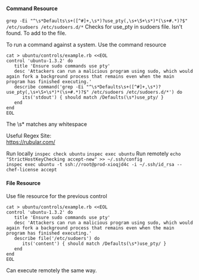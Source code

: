 #### Command Resource

`grep -Ei "^\s*Defaults\s+([^#]+,\s*)?use_pty(,\s+\S+\s*)*(\s+#.*)?$" /etc/sudoers /etc/sudoers.d/*`
Checks for use_pty in sudoers file. Isn't found. To add to the file.

To run a command against a system. Use the command resource
```
cat > ubuntu/controls/example.rb <<EOL
control 'ubuntu-1.3.2' do
   title 'Ensure sudo commands use pty'
   desc 'Attackers can run a malicious program using sudo, which would again fork a background process that remains even when the main program has finished executing.'
   describe command('grep -Ei "^\s*Defaults\s+([^#]+,\s*)?use_pty(,\s+\S+\s*)*(\s+#.*)?$" /etc/sudoers /etc/sudoers.d/*') do
      its('stdout') { should match /Defaults(\s*)use_pty/ }
   end
end
EOL
```
The \s* matches any whitespace  

Useful Regex Site:  
https://rubular.com/  

Run locally 
`inspec check ubuntu`
`inspec exec ubuntu` 
Run remotely 
`echo "StrictHostKeyChecking accept-new" >> ~/.ssh/config`  
`inspec exec ubuntu -t ssh://root@prod-xioqjd4c -i ~/.ssh/id_rsa --chef-license accept`  

#### File Resource
Use file resource for the previous control
```
cat > ubuntu/controls/example.rb <<EOL
control 'ubuntu-1.3.2' do
   title 'Ensure sudo commands use pty'
   desc 'Attackers can run a malicious program using sudo, which would again fork a background process that remains even when the main program has finished executing.'
   describe file('/etc/sudoers') do
      its('content') { should match /Defaults(\s*)use_pty/ }
   end
end
EOL
```
Can execute remotely the same way.
